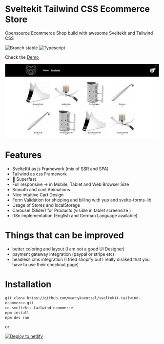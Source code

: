 # Sveltekit Tailwind CSS Ecommerce Store

Opensource Ecommerce Shop build with awesome Sveltekit and Tailwind CSS

![Branch stable](https://img.shields.io/badge/stable%20branch-master-black.svg)
![Typescript](https://img.shields.io/badge/Javascript-black)

Check the [Demo](https://master--nimble-zabaione-e0b961.netlify.app/)  
  
![Alt text](./shop-screenshot.png)

# Features

- SvelteKit as js Framework (mix of SSR and SPA)
- Tailwind as css Framework
- 🚀 Superfast
- Full responsive -> in Mobile, Tablet and Web Browser Size
- Smooth and cool Animations
- Nice intuitive Cart Design
- Form Validation for shipping and billing with yup and svelte-forms-lib
- Usage of Stores and localStorage
- Carousel (Slider) for Products (visible in tablet screensize )
- i18n implementation (English and German Language available)
  
# Things that can be improved

- better coloring and layout (I am not a good UI Designer)
- payment gateway integration (paypal or stripe etc)
- headless cms integration (I tried shopify but I really disliked that you have to use their checkout page)

# Installation

```
git clone https://github.com/martykuentzel/sveltekit-tailwind-ecommerce.git
cd sveltekit-tailwind-ecommerce
npm install
npm dev run
```
or  
  
<a href="https://app.netlify.com/start/deploy?repository=https://github.com/martykuentzel/sveltekit-tailwind-ecommerce">
<img src="https://www.netlify.com/img/deploy/button.svg" alt="Deploy to netlify">
</a>
